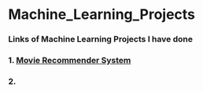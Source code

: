 # Machine_Learning_Projects
### Links of Machine Learning Projects I have done 
### 1. <a href="https://github.com/saquibali7/MovieRecommender">Movie Recommender System</a>
### 2. 
